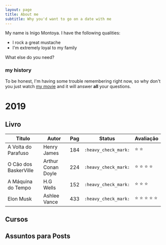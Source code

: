 ```yaml
---
layout: page
title: About me
subtitle: Why you'd want to go on a date with me
---
```


My name is Inigo Montoya. I have the following qualities:

- I rock a great mustache
- I'm extremely loyal to my family

What else do you need?

### my history

To be honest, I'm having some trouble remembering right now, so why don't you just watch [my movie](http://en.wikipedia.org/wiki/The_Princess_Bride_%28film%29) and it will answer **all** your questions.

# 2019

## **Livro**
    
| Titulo | Autor | Pag | Status | Avaliação |
|--------|-------|-----|--------|-----------|
|A Volta do Parafuso | Henry James | 184 | `:heavy_check_mark:` |  :star:  :star: |
|O Cão dos BaskerVille | Arthur Conan Doyle |224| `:heavy_check_mark:` |  :star:  :star:  :star:  :star: |
|A Máquina do Tempo | H.G Wells | 152 | `:heavy_check_mark:` | :star: :star: :star:   |
| Elon Musk         | Ashlee Vance | 433 | `:heavy_check_mark:` | :star: :star: :star: :star: :star:   |



## **Cursos**

## **Assuntos para Posts**

